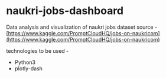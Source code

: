 # naukri-jobs-dashboard
Data analysis and visualization of naukri jobs dataset 
source - [https://www.kaggle.com/PromptCloudHQ/jobs-on-naukricom](https://www.kaggle.com/PromptCloudHQ/jobs-on-naukricom)

technologies to be used -
  - Python3
  - plotly-dash
  
